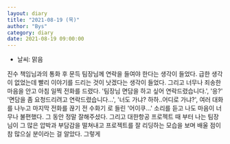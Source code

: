 ```yaml
---
layout: diary
title: "2021-08-19 (목)"
author: "Bys"
category: diary
date: 2021-08-19 09:00:00
---
```


- 날씨: 맑음

진수 책임님과의 통화 후 문득 팀장님께 연락을 들여야 한다는 생각이 들었다. 급한 생각이 없었는데 빨리 이야기를 드리는 것이 낫겠다는 생각이 들었다. 그리고 너무나 죄송한 마음을 안고 아침 일찍 전화를 드렸다. '팀장님 면담을 하고 싶어 연락드렸습니다.', '응?' '면담을 좀 요청드리려고 연락드렸습니다...', '너도 가냐? 하하..어디로 가냐?', 여러 대화를 나누고 마지막 전화를 끊기 전 수화기 로 들린 '어이쿠...' 소리를 듣고 나도 마음이 너무나 불편했다. 그 동안 정말 잘해주셨다. 그리고 대한항공 프로젝트 때 부터 나는 팀장님이 그 많은 압박과 부담감을 떨쳐내고 프로젝트를 잘 리딩하는 모습을 보며 배울 점이 참 많으실 분이라는 걸 알았다. 그렇게 
